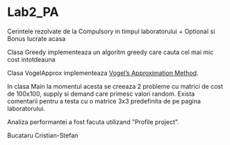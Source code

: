 # Lab2_PA

Cerintele rezolvate de la Compulsory in timpul laboratorului + Optional si Bonus lucrate acasa

Clasa Greedy implementeaza un algoritm greedy care cauta cel mai mic cost intotdeauna

Clasa VogelApprox implementeaza [Vogel’s Approximation Method](https://www.geeksforgeeks.org/transportation-problem-set-4-vogels-approximation-method/).

In clasa Main la momentul acesta se creeaza 2 probleme cu matrici de cost de 100x100, supply si demand care primesc valori random. Exista comentarii pentru a testa cu o matrice 3x3 predefinita de pe pagina laboratorului.

Analiza performantei a fost facuta utilizand "Profile project".

Bucataru Cristian-Stefan
